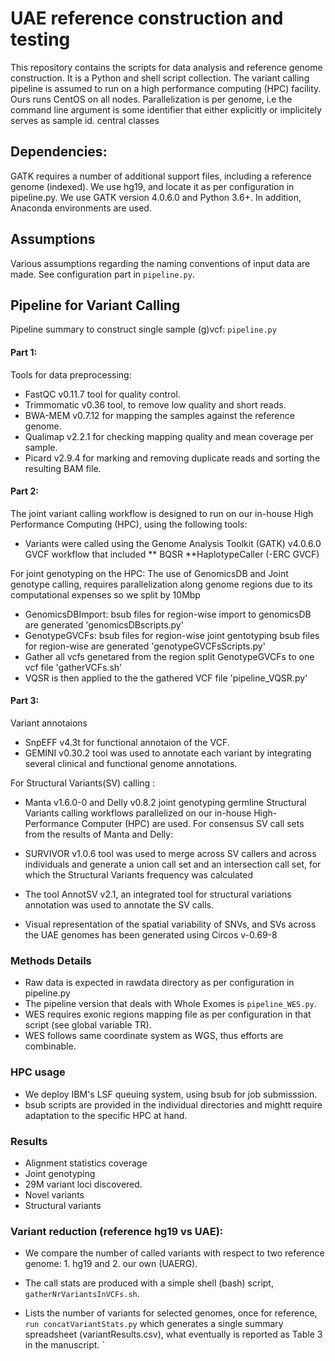 # UAE reference construction and testing
This repository contains the scripts for data analysis and reference genome construction.
It is a Python and shell script collection.
The variant calling pipeline is assumed to run on a high performance computing (HPC) facility. Ours runs CentOS on all nodes. Parallelization is per genome, i.e the command line argument is some identifier that either explicitly or implicitely serves as sample id.
central classes

## Dependencies:
GATK requires a number of additional support files, including a reference genome (indexed).
We use hg19, and locate it as per configuration in pipeline.py.
We use GATK version 4.0.6.0 and Python 3.6+. In addition, Anaconda environments are used.


## Assumptions
Various assumptions regarding the naming conventions of input data are made. See configuration part in `pipeline.py`.

## Pipeline for Variant Calling

Pipeline summary to construct single sample (g)vcf:
`pipeline.py`

#### Part 1:
Tools for data preprocessing:
* FastQC v0.11.7 tool for quality control.
* Trimmomatic v0.36 tool, to remove low quality and short reads.
* BWA-MEM v0.7.12 for mapping the samples against the reference genome.
* Qualimap v2.2.1 for checking mapping quality and mean coverage per sample.
* Picard v2.9.4 for marking and removing duplicate reads and sorting the resulting BAM file.

#### Part 2:
The joint variant calling workflow is designed to run on our in-house High Performance Computing (HPC), using the following tools:

* Variants were called using the Genome Analysis Toolkit (GATK) v4.0.6.0 GVCF workflow that included
** BQSR
**HaplotypeCaller (-ERC GVCF)

For joint genotyping  on the HPC:
The use of GenomicsDB and Joint genotype calling, requires parallelization along genome regions due to its computational expenses  so we split by 10Mbp 
* GenomicsDBImport: bsub files for region-wise import to genomicsDB are generated 'genomicsDBscripts.py'
* GenotypeGVCFs: bsub files for region-wise joint gentotyping bsub files for region-wise are generated  'genotypeGVCFsScripts.py'
* Gather all vcfs genetared from the region split GenotypeGVCFs to one vcf file  'gatherVCFs.sh'
* VQSR is then applied to the the gathered VCF file 'pipeline_VQSR.py'

#### Part 3:
Variant annotaions
* SnpEFF v4.3t for functional annotaion of the VCF.
* GEMINI v0.30.2 tool was used to annotate each variant by integrating several clinical and functional genome annotations.

For Structural Variants(SV) calling :
* Manta v1.6.0-0 and Delly v0.8.2 joint genotyping germline Structural Variants calling workflows parallelized on our in-house High-Performance Computer (HPC) are used.
For consensus SV call sets from the results of Manta and Delly:
* SURVIVOR v1.0.6 tool was used to merge across SV callers and across individuals and generate a union call set and an intersection call set, for which the Structural Variants frequency was calculated
* The tool AnnotSV v2.1, an integrated tool for structural variations annotation was used to annotate the SV calls.

* Visual representation of the spatial variability of SNVs, and SVs across the UAE genomes has been generated using Circos v-0.69-8

### Methods Details

* Raw data is expected in  rawdata directory as per configuration in pipeline.py
* The pipeline version that deals with Whole Exomes is `pipeline_WES.py`.
* WES requires exonic regions mapping file as per configuration in that script (see global variable TR).
* WES follows same coordinate system as WGS, thus efforts are combinable.


### HPC usage

* We deploy IBM's LSF queuing system, using bsub for job submisssion. 
* bsub scripts are provided in the individual directories and mightt require adaptation to the specific HPC at hand.


### Results
* Alignment statistics coverage
* Joint genotyping
* 29M variant loci discovered.
* Novel variants
* Structural variants

### Variant reduction (reference hg19 vs UAE):
* We compare the number of called variants with respect to two reference genome: 1. hg19 and 2. our own (UAERG).
* The call stats are produced with a simple shell (bash) script, `gatherNrVariantsInVCFs.sh`.

* Lists the number of variants for selected genomes, once for reference, `run concatVariantStats.py`
which generates a single summary spreadsheet (variantResults.csv), what eventually is reported as Table 3 in the manuscript.
`     
